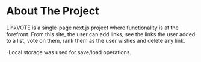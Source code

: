 # About The Project
LinkVOTE is a single-page next.js project where functionality is at the forefront. From this site, the user can add links, see the links the user added to a list, vote on them, rank them as the user wishes and delete any link.

-Local storage was used for save/load operations. 


 
